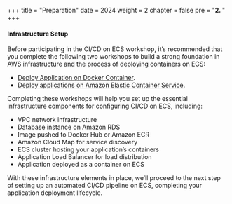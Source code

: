 +++
title = "Preparation"
date = 2024
weight = 2
chapter = false
pre = "<b>2. </b>"
+++

#### Infrastructure Setup

Before participating in the CI/CD on ECS workshop, it’s recommended that you complete the following two workshops to build a strong foundation in AWS infrastructure and the process of deploying containers on ECS:

- [Deploy Application on Docker Container](https://fcj-dntu.github.io/000015-deploy-app-docker).
- [Deploy applications on Amazon Elastic Container Service](https://fcj-dntu.github.io/000016-deploy-app-ecs/).

Completing these workshops will help you set up the essential infrastructure components for configuring CI/CD on ECS, including:

- VPC network infrastructure
- Database instance on Amazon RDS
- Image pushed to Docker Hub or Amazon ECR
- Amazon Cloud Map for service discovery
- ECS cluster hosting your application’s containers
- Application Load Balancer for load distribution
- Application deployed as a container on ECS

With these infrastructure elements in place, we’ll proceed to the next step of setting up an automated CI/CD pipeline on ECS, completing your application deployment lifecycle.

